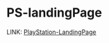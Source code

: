 # PS-landingPage
LINK: [PlayStation-LandingPage](https://mano4life.github.io/PS-landingPage/PS-landingPage)
